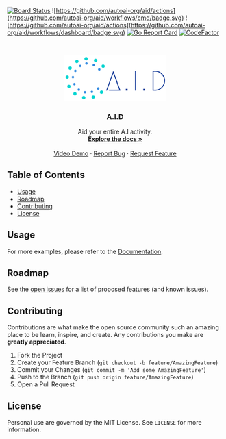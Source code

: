 [![Board Status](https://dev.azure.com/407718364/deefe359-f679-485f-a5fa-61ccb4a80f43/ffeaeb63-a3eb-4b8c-9fea-1af102b18620/_apis/work/boardbadge/a9e11654-0372-47b2-bf99-72deec33c2cc)](https://dev.azure.com/407718364/deefe359-f679-485f-a5fa-61ccb4a80f43/_boards/board/t/ffeaeb63-a3eb-4b8c-9fea-1af102b18620/Microsoft.RequirementCategory)
![https://github.com/autoai-org/aid/actions](https://github.com/autoai-org/aid/workflows/cmd/badge.svg)
![https://github.com/autoai-org/aid/actions](https://github.com/autoai-org/aid/workflows/dashboard/badge.svg)
[![Go Report Card](https://goreportcard.com/badge/github.com/autoai-org/aid)](https://goreportcard.com/report/github.com/autoai-org/aid)
[![CodeFactor](https://www.codefactor.io/repository/github/autoai-org/aid/badge)](https://www.codefactor.io/repository/github/autoai-org/aid)
<!-- PROJECT LOGO -->
<br />
<p align="center">
  <a href="https://github.com/autoai-org/aid">
    <img src="assets/logo_transparent.png" alt="Logo" width="240">
  </a>

  <h3 align="center">A.I.D</h3>

  <p align="center">
    Aid your entire A.I activity.
    <br />
    <a href="https://aid.autoai.org"><strong>Explore the docs »</strong></a>
    <br />
    <br />
    <a href="https://www.youtube.com/watch?v=0TU28hkx7KE&t=33s">Video Demo</a>
    ·
    <a href="https://github.com/autoai-org/aid/issues">Report Bug</a>
    ·
    <a href="https://github.com/autoai-org/aid/issues">Request Feature</a>
  </p>
</p>



<!-- TABLE OF CONTENTS -->
## Table of Contents

* [Usage](#usage)
* [Roadmap](#roadmap)
* [Contributing](#contributing)
* [License](#license)

<!-- USAGE EXAMPLES -->
## Usage

For more examples, please refer to the [Documentation](https://aid.autoai.org).

<!-- ROADMAP -->
## Roadmap

See the [open issues](https://github.com/autoai-org/aid/issues) for a list of proposed features (and known issues).

<!-- CONTRIBUTING -->
## Contributing

Contributions are what make the open source community such an amazing place to be learn, inspire, and create. Any contributions you make are **greatly appreciated**.

1. Fork the Project
2. Create your Feature Branch (`git checkout -b feature/AmazingFeature`)
3. Commit your Changes (`git commit -m 'Add some AmazingFeature'`)
4. Push to the Branch (`git push origin feature/AmazingFeature`)
5. Open a Pull Request

<!-- LICENSE -->
## License

Personal use are governed by the MIT License. See `LICENSE` for more information.